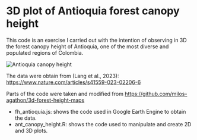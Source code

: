 # 3D plot of Antioquia forest canopy height
This code is an exercise I carried out with the intention of observing in 3D the forest canopy height of Antioquia, one of the most diverse and populated regions of Colombia. 

![Antioquia canopy height](images/ch_antioquia_3d.png)


The data were obtain from (Lang et al., 2023): https://www.nature.com/articles/s41559-023-02206-6

Parts of the code were taken and modified from https://github.com/milos-agathon/3d-forest-height-maps
- fh_antioquia.js: shows the code used in Google Earth Engine to obtain the data. 
- ant_canopy_height.R: shows the code used to manipulate and create 2D and 3D plots.
